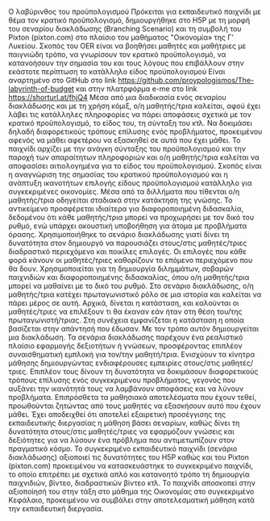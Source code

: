 Ο λαβύρινθος του προϋπολογισμού
Πρόκειται για εκπαιδευτικό παιχνίδι με θέμα τον κρατικό προϋπολογισμό, δημιουργήθηκε στο H5P με τη μορφή του σεναρίου διακλάδωσης (Branching Scenario) και τη συμβολή του Pixton (pixton.com) στο πλαίσιο του μαθήματος "Οικονομία» της Γ' Λυκείου.
Σκοπός του OER είναι να βοηθήσει μαθητές και μαθήτριες με παιγνιώδη τρόπο, να γνωρίσουν τον κρατικό προϋπολογισμό, να κατανοήσουν την σημασία του και τους λόγους που επιβάλλουν στην εκάστοτε περίπτωση το κατάλληλο είδος προϋπολογισμού 
Είναι αναρτημένο στο GitHub  στο link https://github.com/proypologismos/The-labyrinth-of-budget και στην πλατρφόρμα e-me στο link https://shorturl.at/fhjQ4
Μέσα από μια διαδικασία ενός σεναρίου διακλάδωσης και με τη χρήση κόμιξ, ο/η μαθητής/τρια καλείται, αφού έχει λάβει τις κατάλληλες πληροφορίες να πάρει αποφάσεις σχετικά με τον κρατικό προϋπολογισμό, το είδος του, τη σύνταξη του κτλ. 
Να δοκιμάσει δηλαδή διαφορετικούς τρόπους επίλυσης ενός προβλήματος, προκειμένου αφενός να μάθει αφετέρου να εξασκηθεί σε αυτά που έχει μάθει.
Το παιχνίδι αρχίζει με την ανάγκη σύνταξης του προϋπολογισμού και την παροχή των απαραίτητων πληροφοριών και ο/η μαθητής/τρια καλείται να αποφασίσει αιτιολογημένα για το είδος του προϋπολογισμού. 
Σκοπός είναι η αναγνώριση της σημασίας του κρατικού προϋπολογισμού και η ανάπτυξη ικανοτήτων επιλογής είδους προϋπολογισμού κατάλληλο για συγκεκριμένες οικονομίες. 
Μέσα από τα διλλήματα που τίθενται ο/η μαθητής/τρια οδηγείται σταδιακά στην κατάκτηση της γνώσης.
Το αντικείμενο προσφέρεται ιδιαίτερα για διαφοροποιημένη διδασκαλία, δεδομένου ότι κάθε μαθητής/τρια μπορεί να προχωρήσει με τον δικό του ρυθμό, ενώ υπάρχει ακουστική υποβοήθηση για άτομα με προβλήματα όρασης.
Χρησιμοποιήθηκε το σενάριο διακλάδωσης γιατί δίνει τη δυνατότητα στον δημιουργό να παρουσιάζει στους/στις μαθητές/τριες διαδραστικό περιεχόμενο και ποικίλες επιλογές. Οι επιλογές που κάθε φορά κάνουν οι μαθητές/τριες καθορίζουν το επόμενο περιεχόμενο που θα δουν. 
Χρησιμοποιείται για τη δημιουργία διλημμάτων, σοβαρών παιχνιδιών και διαφοροποιημένης διδασκαλίας, όπου ο/η μαθητής/τρια μπορεί να μαθαίνει με το δικό του ρυθμό.
Στο σενάριο διακλάδωσης, ο/η μαθητής/τρια κατέχει πρωταγωνιστικό ρόλο σε μια ιστορία και καλείται να πάρει μέρος σε αυτή. Αρχικά, δίνεται η κατάσταση, και καλούνται οι μαθητές/τριες να επιλέξουν τι θα έκαναν εάν ήταν στη θέση του/της πρωταγωνιστή/τριας. 
Στη συνέχεια εμφανίζεται η κατάσταση η οποία βασίζεται στην απάντησή που έδωσαν. Με τον τρόπο αυτόν δημιουργείται μια διακλάδωση. Τα σενάρια διακλάδωσης παρέχουν ένα ρεαλιστικό πλαίσιο εφαρμογής δεξιοτήτων ή γνώσεων, προσφέροντας επιπλέον συναισθηματική εμπλοκή για τον/την μαθητή/τρια. 
Ενισχύουν τα κίνητρα μάθησης δημιουργώντας ενδιαφέρουσες εμπειρίες στους/στις μαθητές/τριες. Επιπλέον τους δίνουν τη δυνατότητα να δοκιμάσουν διαφορετικούς τρόπους επίλυσης ενός συγκεκριμένου προβλήματος, γεγονός που αυξάνει την ικανότητά τους να λαμβάνουν αποφάσεις και να λύνουν προβλήματα. 
Επιπρόσθετα τα μαθησιακά αποτελέσματα που έχουν τεθεί, προωθούνται ζητώντας από τους μαθητές να εξασκήσουν αυτό που έχουν μάθει. 
Έχει αποδειχθεί ότι αποτελεί εξαιρετική προσέγγισης της εκπαιδευτικής διεργασίας η μάθηση βάσει σεναρίων, καθώς δίνει τη δυνατότητα στους/στις μαθητές/τριες να εφαρμόζουν γνώσεις και δεξιότητες για να λύσουν ένα πρόβλημα που αντιμετωπίζουν στον πραγματικό κόσμο. 
Το συγκεκριμένο εκπαιδευτικό παιχνίδι (σενάριο διακλάδωσης) αξιοποιεί τις δυνατότητες του H5P καθώς και του Pixton (pixton.com) προκειμένου να κατασκευάστηκε το συγκεκριμένο παιχνίδι, το οποίο επιτρέπει με σχετικά απλό και κατανοητό τρόπο τη δημιουργία παιχνιδιών, βίντεο, διαδραστικών βίντεο κτλ. 
Το παιχνίδι αποσκοπεί στην αξιοποίησή του στην τάξη στο μάθημα της Οικονομίας στο συγκεκριμένο Κεφάλαιο, προκειμένου να συμβάλει στην αποτελεσματική μάθηση κατά την εκπαιδευτική διεργασία.
